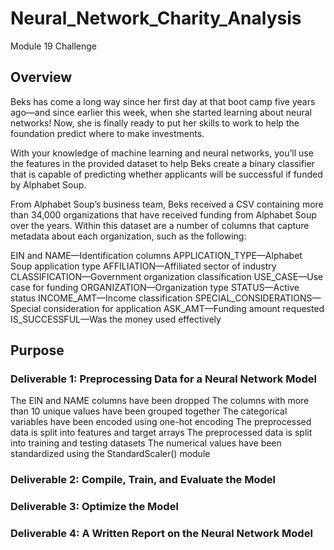 # Neural_Network_Charity_Analysis
Module 19 Challenge
## Overview
Beks has come a long way since her first day at that boot camp five years ago—and since earlier this week, when she started learning about neural networks! Now, she is finally ready to put her skills to work to help the foundation predict where to make investments.

With your knowledge of machine learning and neural networks, you’ll use the features in the provided dataset to help Beks create a binary classifier that is capable of predicting whether applicants will be successful if funded by Alphabet Soup.

From Alphabet Soup’s business team, Beks received a CSV containing more than 34,000 organizations that have received funding from Alphabet Soup over the years. Within this dataset are a number of columns that capture metadata about each organization, such as the following:

EIN and NAME—Identification columns
APPLICATION_TYPE—Alphabet Soup application type
AFFILIATION—Affiliated sector of industry
CLASSIFICATION—Government organization classification
USE_CASE—Use case for funding
ORGANIZATION—Organization type
STATUS—Active status
INCOME_AMT—Income classification
SPECIAL_CONSIDERATIONS—Special consideration for application
ASK_AMT—Funding amount requested
IS_SUCCESSFUL—Was the money used effectively


## Purpose

### Deliverable 1: Preprocessing Data for a Neural Network Model

The EIN and NAME columns have been dropped
The columns with more than 10 unique values have been grouped together
The categorical variables have been encoded using one-hot encoding
The preprocessed data is split into features and target arrays
The preprocessed data is split into training and testing datasets
The numerical values have been standardized using the StandardScaler() module

### Deliverable 2: Compile, Train, and Evaluate the Model
### Deliverable 3: Optimize the Model
### Deliverable 4: A Written Report on the Neural Network Model
